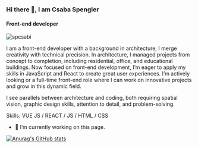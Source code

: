### Hi there 👋, I am Csaba Spengler
#### Front-end developer
![spcsabi](spcsabi.png)

I am a front-end developer with a background in architecture, I merge creativity with technical precision. In architecture, I managed projects from concept to completion, including residential, office, and educational buildings.
Now focused on front-end development, I’m eager to apply my skills in JavaScript and React to create great user experiences. I’m actively looking or a full-time front-end role where I can work on innovative projects and grow in this dynamic field.

I see parallels between architecture and coding, both requiring spatial vision, graphic design skills, attention to detail, and problem-solving.

Skills: VUE JS / REACT / JS / HTML / CSS

- 🔭 I’m currently working on this page. 


[![Anurag's GitHub stats](https://github-readme-stats.vercel.app/api?username=spcsabi)](https://github.com/anuraghazra/github-readme-stats)


